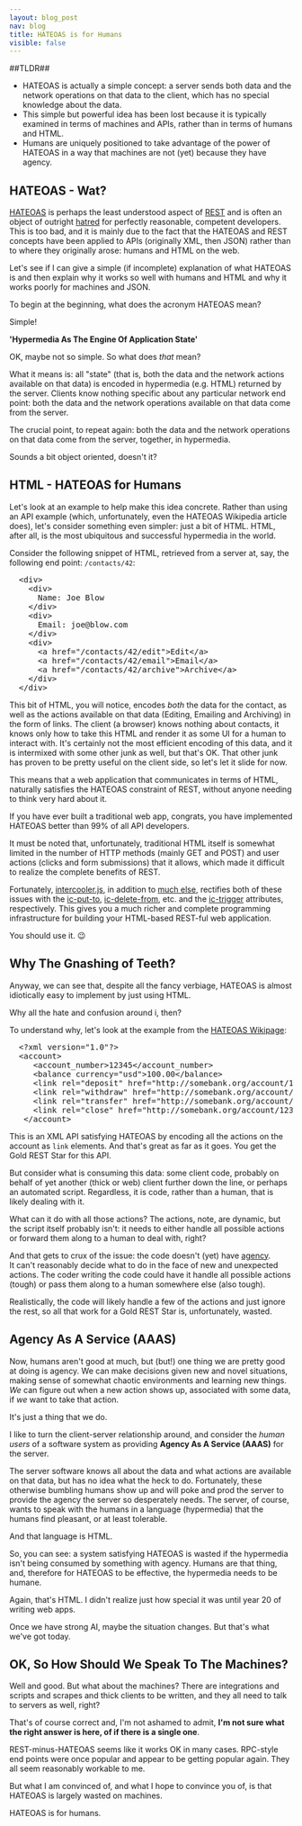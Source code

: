 ```yaml
---
layout: blog_post
nav: blog
title: HATEOAS is for Humans
visible: false
---
```


##TLDR##

* HATEOAS is actually a simple concept: a server sends both data and the network operations on that data to the client, 
  which has no special knowledge about the data.  
* This simple but powerful idea has been lost because it is typically examined in terms of machines and APIs, rather 
  than in terms of humans and HTML. 
* Humans are uniquely positioned to take advantage of the power of HATEOAS in a way that machines are not (yet) because
  they have agency. 

## HATEOAS - Wat?

[HATEOAS](https://en.wikipedia.org/wiki/HATEOAS) is perhaps the least understood aspect of
[REST](https://en.wikipedia.org/wiki/Representational_state_transfer) and is often an object of outright
[hatred](https://jeffknupp.com/blog/2014/06/03/why-i-hate-hateoas/) for perfectly reasonable, competent developers. 
This is too bad, and it is mainly due to the fact that the HATEOAS and REST concepts have been applied to APIs 
(originally XML, then JSON) rather than to where they originally arose: humans and HTML on the web.

Let's see if I can give a simple (if incomplete) explanation of what HATEOAS is and then explain why it works
so well with humans and HTML and why it works poorly for machines and JSON.

To begin at the beginning, what does the acronym HATEOAS mean?  
 
Simple! 

**'Hypermedia As The Engine Of Application State'**

OK, maybe not so simple.  So what does *that* mean?

What it means is: all "state" (that is, both the data and the network actions available on that data) is encoded in 
hypermedia (e.g. HTML) returned by the server.  Clients know nothing specific about any particular network end point: 
both the data and the network operations available on that data come from the server.

The crucial point, to repeat again: both the data and the network operations on that data come from the server, together,
in hypermedia.  

Sounds a bit object oriented, doesn't it?

## HTML - HATEOAS for Humans

Let's look at an example to help make this idea concrete.  Rather than using an API example (which, unfortunately, even 
the HATEOAS Wikipedia article does), let's consider something even simpler: just a bit of HTML.  HTML, after all, is the 
most ubiquitous and successful hypermedia in the world.

Consider the following snippet of HTML, retrieved from a server at, say, the following end point: `/contacts/42`:

<pre>
  &lt;div>
    &lt;div>
      Name: Joe Blow
    &lt;/div>
    &lt;div>
      Email: joe@blow.com
    &lt;/div>
    &lt;div>
      &lt;a href="/contacts/42/edit">Edit&lt;/a>
      &lt;a href="/contacts/42/email">Email&lt;/a>
      &lt;a href="/contacts/42/archive">Archive&lt;/a>
    &lt;/div>
  &lt;/div>
</pre>

This bit of HTML, you will notice, encodes *both* the data for the contact, as well as the actions 
available on that data (Editing, Emailing and Archiving) in the form of links.   The client (a browser) knows nothing
about contacts, it knows only how to take this HTML and render it as some UI for a human to interact with.  It's
certainly not the most efficient encoding of this data, and it is intermixed with some other junk as well, but that's
OK.  That other junk has proven to be pretty useful on the client side, so let's let it slide for now.

This means that a web application that communicates in terms of HTML, naturally satisfies the HATEOAS constraint of
REST, without anyone needing to think very hard about it.  

If you have ever built a traditional web app, congrats, you have implemented HATEOAS better than 99% of all API developers.

It must be noted that, unfortunately, traditional HTML itself is somewhat limited in the number of HTTP methods 
(mainly GET and POST) and user actions (clicks and form submissions) that it allows, which made it difficult to 
realize the complete benefits of REST.

Fortunately, [intercooler.js](/), in addition to [much else](/docs.html), rectifies both 
of these issues with the [ic-put-to](/attributes/ic-put-to.html), [ic-delete-from](/attributes/ic-delete-from.html), etc.
and the [ic-trigger](/attributes/ic-trigger.html) attributes, respectively.  This gives you a much richer and complete
programming infrastructure for building your HTML-based REST-ful web application.

You should use it.  😉

## Why The Gnashing of Teeth?

Anyway, we can see that, despite all the fancy verbiage, HATEOAS is almost idiotically easy to implement by just using 
HTML.  

Why all the hate and confusion around i, then?

To understand why, let's look at the example from the [HATEOAS Wikipage](https://en.wikipedia.org/wiki/HATEOAS):

<pre>
  &lt;?xml version="1.0"?>
  &lt;account>
     &lt;account_number>12345&lt;/account_number>
     &lt;balance currency="usd">100.00&lt;/balance>
     &lt;link rel="deposit" href="http://somebank.org/account/12345/deposit" />
     &lt;link rel="withdraw" href="http://somebank.org/account/12345/withdraw" /> 
     &lt;link rel="transfer" href="http://somebank.org/account/12345/transfer" />
     &lt;link rel="close" href="http://somebank.org/account/12345/close" />
   &lt;/account>
</pre>

This is an XML API satisfying HATEOAS by encoding all the actions on the account as `link` elements.  And that's
great as far as it goes.  You get the Gold REST Star for this API.

But consider what is consuming this data: some client code, probably on behalf of yet another (thick or web) client further down 
the line, or perhaps an automated script.  Regardless, it is code, rather than a human, that is likely dealing with it.

What can it do with all those actions?  The actions, note, are dynamic, but the script itself probably 
isn't: it needs to either handle all possible actions or forward them along to a human to deal with, right?

And that gets to crux of the issue: the code doesn't (yet) have <a href="https://en.wikipedia.org/wiki/Agency_(philosophy)">agency</a>.  
It can't reasonably decide what to do in the face of new and unexpected actions.  The coder writing the code could have
it handle all possible actions (tough) or pass them along to a human somewhere else (also tough).

Realistically, the code will likely handle a few of the actions and just ignore the rest, so all that work for a Gold 
REST Star is, unfortunately, wasted.

## Agency As A Service (AAAS)

Now, humans aren't good at much, but (but!) one thing we are pretty good at doing is agency.  We can make decisions given new
and novel situations, making sense of somewhat chaotic environments and learning new things.  *We* can figure out
when a new action shows up, associated with some data, if *we* want to take that action.  

It's just a thing that we do.

I like to turn the client-server relationship around, and consider the *human users* of a software system as providing 
**Agency As A Service (AAAS)** for the server.  

The server software knows all about the data and what actions are available on that data, but has no idea what the heck 
to do.  Fortunately, these otherwise bumbling humans show up and will poke and prod the server to provide the agency
the server so desperately needs.  The server, of course, wants to speak with the humans in a language (hypermedia)
that the humans find pleasant, or at least tolerable.

And that language is HTML.

So, you can see: a system satisfying HATEOAS is wasted if the hypermedia isn't being consumed by something with agency. 
Humans are that thing, and, therefore for HATEOAS to be effective, the hypermedia needs to be humane.  

Again, that's HTML.  I didn't realize just how special it was until year 20 of writing web apps.

Once we have strong AI, maybe the situation changes.  But that's what we've got today.

## OK, So How Should We Speak To The Machines?

Well and good.  But what about the machines?  There are integrations and scripts and scrapes and thick clients to be
written, and they all need to talk to servers as well, right?

That's of course correct and, I'm not ashamed to admit, **I'm not sure what the right answer is here, of if there is a
single one**.

REST-minus-HATEOAS seems like it works OK in many cases.  RPC-style end points were once popular and appear to be
getting popular again.  They all seem reasonably workable to me.

But what I am convinced of, and what I hope to convince you of, is that HATEOAS is largely wasted on machines.

HATEOAS is for humans.